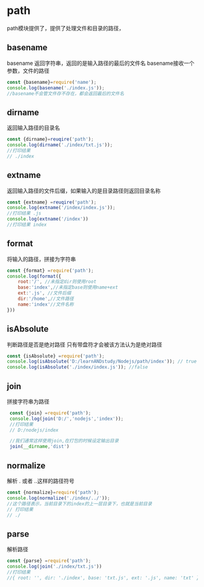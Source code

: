# path
 path模块提供了，提供了处理文件和目录的路径，

## basename
  basename 返回字符串，返回的是输入路径的最后的文件名
  basename接收一个参数，文件的路径

```JavaScript
const {basename}=require('name');
console.log(basename('./index.js'));
//basename不会管文件存不存在，都会返回最后的文件名
```

## dirname
  返回输入路径的目录名

```JavaScript
const {dirname}=reuqire('path');
console.log(dirname('./index/txt.js'));
//打印结果
// ./index
```
## extname
  返回输入路径的文件后缀，如果输入的是目录路径则返回目录名称

```JavaScript
const {extname} =reuqire('path');
console.log(extname('/index/index.js'));
//打印结果 .js
console.log(extname('/index'))
//打印结果 index

```
## format 
 将输入的路径，拼接为字符串

```JavaScript
const {format} =require('path');
console.log(format({
    root:'/', //未指定dir则使用root
    base:'index',//未指定base则使用name+ext
    ext:'.js', //文件后缀
    dir:'/home',//文件路径
    name:'index'//文件名称
}))
```

## isAbsolute
 判断路径是否是绝对路径
 只有带盘符才会被该方法认为是绝对路径
```JavaScript
const {isAbsolute} =require('path');
console.log(isAbsolute('D:/learnANDstudy/Nodejs/path/index')); // true
console.log(isAbsolute('./index/index.js')); //false
```
## join
 拼接字符串为路径

```JavaScript
 const {join} =require('path');
 console.log(join('D:/','nodejs','index'));
 //打印结果
 // D:/nodejs/index

 //我们通常这样使用join,在打包的时候设定输出目录
 join(__dirname,'dist')
```
## normalize
  解析 . 或者 ..这样的路径符号

```JavaScript
const {normalize}=require('path');
console.log(normalize('./index/../'));
//这个路径表示，当前目录下的index的上一层目录下，也就是当前目录
// 打印结果
// ./
```

## parse
 解析路径

```JavaScript
const {parse} =require('path');
console.log(join('./index/txt.js'))
//打印结果
//{ root: '', dir: './index', base: 'txt.js', ext: '.js', name: 'txt' }

```
